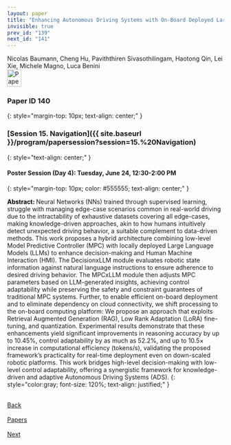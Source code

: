 ```yaml
---
layout: paper
title: "Enhancing Autonomous Driving Systems with On-Board Deployed Large Language Models"
invisible: true
prev_id: "139"
next_id: "141"
---
```

<div class="paper-authors">
  <div class="paper-author-box">
    <div class="paper-author-name">Nicolas Baumann, Cheng Hu, Paviththiren Sivasothilingam, Haotong Qin, Lei Xie, Michele Magno, Luca Benini</div>
    <div class="paper-author-uni"></div>
  </div>
</div>

<div class="paper-pdf">
  <div>
    <a href="https://www.roboticsproceedings.org/rss21/p140.pdf" title="Download PDF" target="_blank">
      <img src="{{ site.baseurl }}/images/paper_link_cardinal_red.png" alt="Paper PDF" width="33" height="40" />
    </a>
  </div>
</div>

### Paper ID 140
{: style="margin-top: 10px; text-align: center;" }

### [Session 15. Navigation]({{ site.baseurl }}/program/papersession?session=15.%20Navigation)
{: style="text-align: center;" }

#### Poster Session (Day 4): Tuesday, June 24, 12:30-2:00 PM
{: style="margin-top: 10px; color: #555555; text-align: center;" }

<b style="color: black;">Abstract: </b>Neural Networks (NNs) trained through supervised learning, struggle with managing edge-case scenarios common in real-world driving due to the intractability of exhaustive datasets covering all edge-cases, making knowledge-driven approaches, akin to how humans intuitively detect unexpected driving behavior, a suitable complement to data-driven methods. This work proposes a hybrid architecture combining low-level Model Predictive Controller (MPC) with locally deployed Large Language Models (LLMs) to enhance decision-making and Human Machine Interaction (HMI). The DecisionxLLM module evaluates robotic state information against natural language instructions to ensure adherence to desired driving behavior. The MPCxLLM module then adjusts MPC parameters based on LLM-generated insights, achieving control adaptability while preserving the safety and constraint guarantees of traditional MPC systems. Further, to enable efficient on-board deployment and to eliminate dependency on cloud connectivity, we shift processing to the on-board computing platform: We propose an approach that exploits Retrieval Augmented Generation (RAG), Low Rank Adaptation (LoRA) fine-tuning, and quantization. Experimental results demonstrate that these enhancements yield significant improvements in reasoning accuracy by up to 10.45%, control adaptability by as much as 52.2%, and up to 10.5× increase in computational efficiency (tokens/s), validating the proposed framework’s practicality for real-time deployment even on down-scaled robotic platforms. This work bridges high-level decision-making with low-level control adaptability, offering a synergistic framework for knowledge-driven and adaptive Autonomous Driving Systems (ADS).
{: style="color:gray; font-size: 120%; text-align: justified;" }

<div class="paper-menu">
  <div class="paper-menu-inner">
    <a href="{{ site.baseurl }}/program/papers/139/" title="Previous Paper">
            <div class="paper-menu-icon">
                <i class="fas fa-arrow-left"></i><br>
                <span class="paper-menu-label">Back</span>
            </div>
        </a>
    <a href="{{ site.baseurl }}/program/papers" title="All Papers">
      <div class="paper-menu-icon">
        <i class="fas fa-list"></i><br>
        <span class="paper-menu-label">Papers</span>
      </div>
    </a>
    <a href="{{ site.baseurl }}/program/papers/141/" title="Next Paper">
            <div class="paper-menu-icon">
                <i class="fas fa-arrow-right"></i><br>
                <span class="paper-menu-label">Next</span>
            </div>
        </a>
  </div>
</div>
